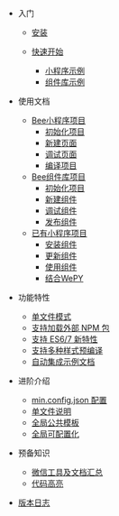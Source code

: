 

* 入门

  * [安装](install.md)

  * [快速开始](quickstart.md)
  	* [小程序示例](quick-start/min-weapp-example.md)
  	* [组件库示例](quick-start/min-ui-example.md)

* 使用文档
	* [Bee小程序项目](app-project/index.md)
		* [初始化项目](app-project/init.md)
		* [新建页面](app-project/new.md)
		* [调试页面](app-project/dev.md)
		* [编译项目](app-project/build.md)
	* [Bee组件库项目](wxc-project/index.md)
		* [初始化项目](wxc-project/init.md)
		* [新建组件](wxc-project/new.md)
		* [调试组件](wxc-project/dev.md)
		* [发布组件](wxc-project/publish.md)
	* [已有小程序项目](third-project/index.md)
		* [安装组件](third-project/install.md)
		* [更新组件](third-project/update.md)
		* [使用组件](third-project/using.md)
		* [结合WePY](third-project/with-wepy.md)

* 功能特性
	* [单文件模式](features/single-file-mode.md)
	* [支持加载外部 NPM 包](features/npm.md)
	* [支持 ES6/7 新特性](features/babel.md)
	* [支持多种样式预编译](features/style.md)
	* [自动集成示例文档](features/demo-api.md)
* 进阶介绍
	* [min.config.json 配置](advance/config.md)
	* [单文件说明](advance/single-file-explain.md)
	* [全局公共模板](advance/global-layout.md)
	* [全局可配置化](advance/global-setting.md)
* 预备知识
	* [微信工具及文档汇总](prepare/wx.md)
	* [代码高亮](prepare/high-light.md)
* [版本日志](changelog.md)